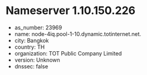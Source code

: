 # Nameserver 1.10.150.226

* as_number: 23969
* name: node-4iq.pool-1-10.dynamic.totinternet.net.
* city: Bangkok
* country: TH
* organization: TOT Public Company Limited
* version: Unknown
* dnssec: false
